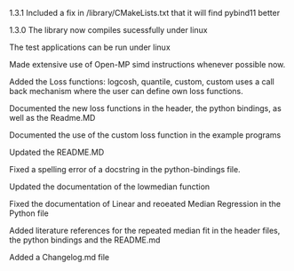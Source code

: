 1.3.1
Included a fix in /library/CMakeLists.txt that it will find pybind11 better

1.3.0
The library now compiles sucessfully under linux

The test applications can be run under linux

Made extensive use of Open-MP simd instructions whenever possible now.

Added the Loss functions: logcosh, quantile, custom, 
custom uses a call back mechanism where the user can define own loss functions.

Documented the new loss functions in the header, the python bindings, as well as the Readme.MD

Documented the use of the custom loss function in the example programs

Updated the README.MD

Fixed a spelling error of a docstring in the python-bindings file.

Updated the documentation of the lowmedian function

Fixed the documentation of Linear and reoeated Median Regression in the Python file

Added literature references for the repeated median fit in the header files, the python bindings and the README.md

Added a Changelog.md file

